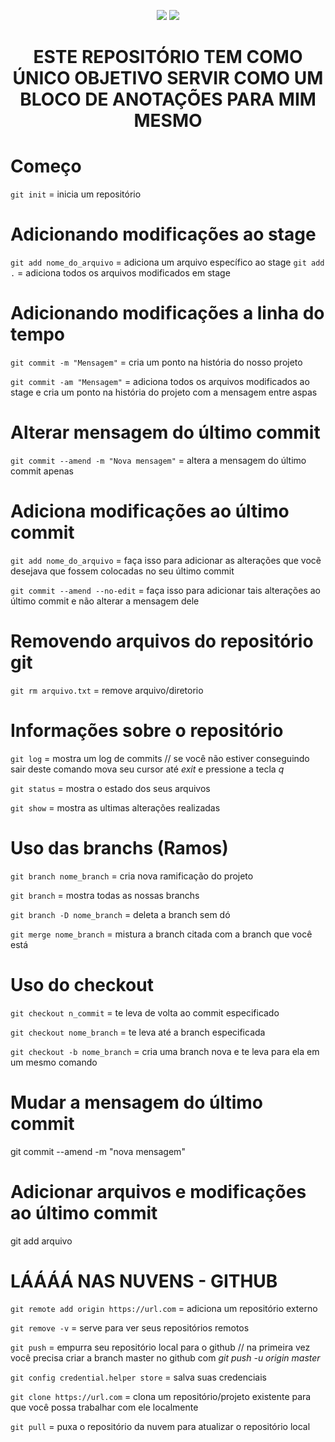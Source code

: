<p align="center">
  <img src="https://img.shields.io/static/v1?label=Learning&message=GIT&color=ffffff&style=for-the-badge&logo=git"/>
  <img src="https://img.shields.io/static/v1?label=Loving&message=GITHUB&color=ffffff&style=for-the-badge&logo=github"/>
</p>

<h1 align="center">ESTE REPOSITÓRIO TEM COMO ÚNICO OBJETIVO SERVIR COMO UM BLOCO DE ANOTAÇÕES PARA MIM MESMO</h1>

# Começo
`git init` = inicia um repositório

# Adicionando modificações ao stage
`git add nome_do_arquivo` = adiciona um arquivo específico ao stage
`git add .` = adiciona todos os arquivos modificados em stage

# Adicionando modificações a linha do tempo
`git commit -m "Mensagem"` = cria um ponto na história do nosso projeto

`git commit -am "Mensagem"` = adiciona todos os arquivos modificados ao stage e cria um ponto na história do projeto com a mensagem entre aspas

# Alterar mensagem do último commit

`git commit --amend -m "Nova mensagem"` = altera a mensagem do último commit apenas

# Adiciona modificações ao último commit

`git add nome_do_arquivo` = faça isso para adicionar as alterações que vocẽ desejava que fossem colocadas no seu último commit 

`git commit --amend --no-edit` = faça isso para adicionar tais alterações ao último commit e não alterar a mensagem dele

# Removendo arquivos do repositório git
`git rm arquivo.txt` = remove arquivo/diretorio 

# Informações sobre o repositório
`git log` = mostra um log de commits // se você não estiver conseguindo sair deste comando mova seu cursor até *exit* e pressione a tecla *q*

`git status` = mostra o estado dos seus arquivos

`git show` = mostra as ultimas alterações realizadas

# Uso das branchs (Ramos)
`git branch nome_branch` = cria nova ramificação do projeto

`git branch` = mostra todas as nossas branchs

`git branch -D nome_branch` = deleta a branch sem dó 

`git merge nome_branch` = mistura a branch citada com a branch que você está

# Uso do checkout
`git checkout n_commit` = te leva de volta ao commit especificado 

`git checkout nome_branch` = te leva até a branch especificada

`git checkout -b nome_branch` = cria uma branch nova e te leva para ela em um mesmo comando

# Mudar a mensagem do último commit 
git commit --amend -m "nova mensagem"

# Adicionar arquivos e modificações ao último commit
git add arquivo

# LÁÁÁÁ NAS NUVENS - GITHUB
`git remote add origin https://url.com` = adiciona um repositório externo

`git remove -v` =  serve para ver seus repositórios remotos

`git push` = empurra seu repositório local para o github // na primeira vez você precisa criar a branch master no github com *git push -u origin master*

`git config credential.helper store` = salva suas credenciais

`git clone https://url.com` = clona um repositório/projeto existente para que você possa trabalhar com ele localmente

`git pull` = puxa o repositório da nuvem para atualizar o repositório local

